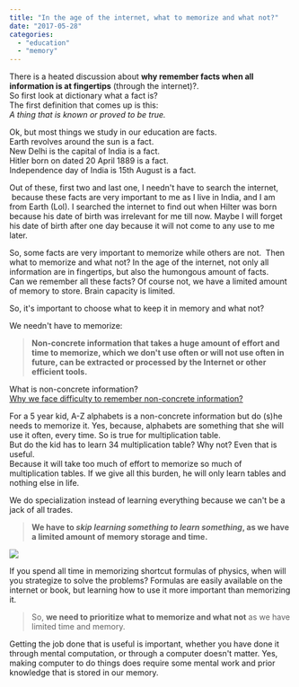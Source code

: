 ```yaml
---
title: "In the age of the internet, what to memorize and what not?"
date: "2017-05-28"
categories: 
  - "education"
  - "memory"
---
```


There is a heated discussion about **why remember facts when all information is at fingertips** (through the internet)?.  
So first look at dictionary what a fact is?  
The first definition that comes up is this:  
_A thing that is known or proved to be true._  
  
Ok, but most things we study in our education are facts.  
Earth revolves around the sun is a fact.  
New Delhi is the capital of India is a fact.  
Hitler born on dated 20 April 1889 is a fact.  
Independence day of India is 15th August is a fact.  
  
Out of these, first two and last one, I needn't have to search the internet,  because these facts are very important to me as I live in India, and I am from Earth (Lol). I searched the internet to find out when Hilter was born because his date of birth was irrelevant for me till now. Maybe I will forget his date of birth after one day because it will not come to any use to me later.  
  
So, some facts are very important to memorize while others are not.  Then what to memorize and what not? In the age of the internet, not only all information are in fingertips, but also the humongous amount of facts.  
Can we remember all these facts? Of course not, we have a limited amount of memory to store. Brain capacity is limited.  
  
So, it's important to choose what to keep it in memory and what not?  
  
We needn't have to memorize:  

> **Non-concrete information that takes a huge amount of effort and time to memorize, which we don't use often or will not use often in future, can be extracted or processed by the Internet or other efficient tools.**

  
What is non-concrete information?  
[Why we face difficulty to remember non-concrete information?](https://iambrainstorming.ml/why-we-face-difficulty-to-remember-non-concrete-information/)  
  
  
For a 5 year kid, A-Z alphabets is a non-concrete information but do (s)he needs to memorize it. Yes, because, alphabets are something that she will use it often, every time. So is true for multiplication table.  
But do the kid has to learn 34 multiplication table? Why not? Even that is useful.  
Because it will take too much of effort to memorize so much of multiplication tables. If we give all this burden, he will only learn tables and nothing else in life.  
  
We do specialization instead of learning everything because we can't be a jack of all trades.  

> **We have to _skip learning something to learn something_, as we have a limited amount of memory storage and time.**

[![](https://iambrainstorming.files.wordpress.com/2017/05/49d83-brain.jpg?w=300)](https://iambrainstorming.files.wordpress.com/2017/05/49d83-brain.jpg)

  
If you spend all time in memorizing shortcut formulas of physics, when will you strategize to solve the problems? Formulas are easily available on the internet or book, but learning how to use it more important than memorizing it.  
  

> So, **we need to prioritize what to memorize and what not** as we have limited time and memory.

  
  
Getting the job done that is useful is important, whether you have done it through mental computation, or through a computer doesn't matter. Yes, making computer to do things does require some mental work and prior knowledge that is stored in our memory.
